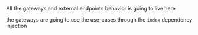 All the gateways and external endpoints behavior is going to live here

the gateways are going to use the use-cases through the `index` dependency injection
